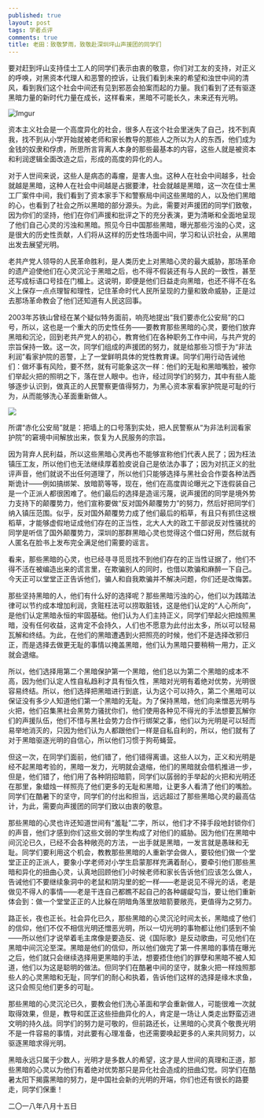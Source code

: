 ```yaml
---
published: true
layout: post
tags: 学者点评
comments: true
title: 老田：致敬梦雨，致敬赴深圳坪山声援团的同学们
---
```



要对赶到坪山支持佳士工人的同学们表示由衷的敬意，你们对工友的支持，对正义的呼唤，对黑资本代理人和恶警的控诉，让我们看到未来的希望和浊世中间的清风，看到我们这个社会中间还有见到邪恶会拍案而起的力量。我们看到了还有驱逐黑暗力量的新时代力量在成长，这样看来，黑暗不可能长久，未来还有光明。

![Imgur](https://i.imgur.com/NgDjxQl.png)

资本主义社会是一个高度异化的社会，很多人在这个社会里迷失了自己，找不到真我，找不到从小学开始就被老师和家长教导的那些人之所以为人的东西，他们成为金钱的奴隶和俘虏，所思所言背离人本身的那些最基本的内容，这些人就是被资本和利润逻辑全面改造之后，形成的高度的异化的人。

对于人世间来说，这些人是病态的毒瘤，是害人虫。这种人在社会中间越多，社会就越是黑暗，这种人在社会中间越是占据要津，社会就越是黑暗，这一次在佳士黑工厂案件中间，我们看到了资本家手下和警察局中间这些黑暗的人，以及他们黑暗的心，也看到了社会之所以黑暗的部分源头。为此，需要对声援团的同学们致敬，因为你们的坚持，他们在你们声援和批评之下的充分表演，更为清晰和全面地呈现了他们自己心灵的污浊和黑暗。照见今日中国那些黑暗，曝光那些污浊的心灵，这是很大的历史性贡献，人们将从这样的历史性场面中间，学习和认识社会，从黑暗出发去展望光明。

老共产党人领导的人民革命胜利，是人类历史上对黑暗心灵的最大威胁，那场革命的遗产迫使他们在心灵沉沦于黑暗之后，也不得不假装还有与人民的一致性，甚至还写成标语口号挂在门楣上。这说明，即便是他们日益走向黑暗，也还不得不在名义上保存一点点理智和理性，记住革命时代人民所呈现的力量和致命威胁，正是过去那场革命教会了他们还知道有人民这回事。

2003年苏铁山曾经在某个疑似特务面前，响亮地提出“我们要赤化公安局”的口号，所以，这也是一个重大的历史性任务——要教育那些黑暗的心灵，要他们放弃黑暗和沉沦，回到老共产党人的初心，教育他们在各种职务工作中间，与共产党的宗旨保持一致。这一次，同学们组成的声援团的努力，就是给那些习惯于为“非法利润”看家护院的恶警，上了一堂鲜明具体的党性教育课。同学们用行动告诫他们：做坏事有风险，要不然，就有可能象这次一样：他们的无耻和黑暗嘴脸，被你们举起火把的照明之下，落在世人眼中。也许，经过同学们的努力，其中有些人能够逐步认识到，做真正的人民警察更值得努力，为黑心资本家看家护院是可耻的行为，从而能够洗心革面重新做人。

![](http://wx3.sinaimg.cn/mw690/0060lm7Tly1fuadnrvy2qj30iw06rwqn.jpg)

所谓“赤化公安局”就是：把墙上的口号落到实处，把人民警察从“为非法利润看家护院”的窘境中间解放出来，恢复为人民服务的宗旨。

因为背弃人民利益，所以这些黑暗心灵再也不能够宣称他们代表人民了；因为枉法镇压工友，所以他们也无法继续厚着脸皮说自己是依法办事了；因为对抗正义的批评声音，他们就说不出任何道理了，所以他们只能够选择与黑社会合作耍各种法西斯诡计——例如搞绑架、放暗箭等等，现在，他们在高度舆论曝光之下连假装自己是一个正派人都很困难了。他们最后的选择是造谣污蔑，说声援团的同学是境外势力支持下的颠覆势力，他们宣称要做“反对国外颠覆势力”的努力，然后好把同学们纳入镇压范围。似乎，反对国外颠覆势力成了他们最后的稻草，有且只有抓住这根稻草，才能够虚假地证成他们存在的正当性，北大人大的政工干部说反对性骚扰的同学是听信了国外颠覆势力，深圳的那群黑暗心灵也觉得这个借口好用，然后就有人匿名在脸书上发布完全满足他们需要的谣言。

看来，那些黑暗的心灵，也已经寻寻觅觅找不到他们存在的正当性证据了，他们不得不活在被编造出来的谎言里，在欺骗别人的同时，也借以欺骗和麻醉一下自己。今天正可以堂堂正正告诉他们，骗人和自我欺骗并不解决问题，你们还是改悔罢。

那些坚持黑暗的人，他们有什么好的选择呢？那些黑暗污浊的心，他们以为践踏法律可以节约成本增加利润，贪赃枉法可以捞取脏钱，这是他们认定的“人心所向”，是他们认定黑暗永恒的牢固基础。他们认为人们主持正义，同学们举起火把烛照黑暗，没有任何收益，这肯定不会持久，人们也不愿意为此付出太多，所以可以轻易瓦解和终结。为此，在他们的黑暗遭遇到火把照亮的时候，他们不是选择改邪归正，而是选择去做更无耻的事情以掩盖黑暗，他们认为黑暗只要稍稍一用力，正义就会退缩。

所以，他们选择用第二个黑暗保护第一个黑暗，他们总以为第二个黑暗的成本不高，因为他们认定人性自私趋利才具有恒久性，黑暗对光明有着绝对优势，光明很容易终结。所以，他们选择把黑暗进行到底，认为这个可以持久，第二个黑暗可以保证没有多少人知道他们第一个黑暗的无耻。为了保持黑暗，他们向来憎恶光明与火把，他们召集黑社会黑势力骚扰你们，他们使用各种见不得光的手法想要瓦解你们的声援队伍，他们不惜与黑社会势力合作行绑架之事，他们以为光明是可以轻而易举地消灭的，只因为他们认为人都跟他们一样是自私自利的，所以，他们就有了对于黑暗驱逐光明的自信心，所以他们习惯于狗苟蝇营。

但这一次，在同学们面前，他们错了，他们错得离谱。这些人以为，正义和光明是经不起黑暗考验的，黑暗一发力，光明就会退缩，他们的黑暗就会借机推进一步，但是，他们错了，他们用了各种阴招暗箭，同学们以孱弱的手举起的火把和光明还在那里，象蜡烛一样照亮了他们更多的无耻和黑暗，让更多人看清了他们的嘴脸。同学们在酷暑下的坚守，同学们的付出和担当，远远超过了那些黑暗心灵的最高估计，为此，需要向声援团的同学们致以由衷的敬意。

那些黑暗的心灵也许还知道世间有“羞耻”二字，所以，他们才不择手段地封锁你们的声音，他们才感到你们这些文弱的学生构成了对他们的威胁。因为他们在黑暗中间沉沦已久，已经不会各种敞亮的方法，一出手就是黑暗，一发言就是愚昧和无耻。同学们要利用这个机会，教教那些黑暗的人重新学会做人，要较他们做一个堂堂正正的正派人，要象小学老师对小学生启蒙那样充满着耐心，要牵引他们那些黑暗和异化的扭曲心灵，认真地回顾他们小时候老师和家长告诉他们应该怎么做人，告诫他们不要继续象洞中的老鼠和阴沟里的蛇一样——老是说见不得光的话，老是做见不得人的事情——老是干连自己都瞧不起自己的各种龌龊勾当，要让他们重新体会到：做一个堂堂正正的人比躲在阴暗角落里放暗箭要敞亮，更值得为之努力。

路正长，夜也正长。社会异化已久，那些黑暗的心灵沉沦时间太长，黑暗成了他们的信仰，他们不仅不相信光明还憎恶光明，所以一切光明的事物都让他们感到不愉——所以他们才说举着毛主席像是要造反、说《国际歌》是反动歌曲，可见他们在黑暗中间沉沦至深。黑暗是他们的信仰，所以他们做完了第一件黑暗的事情在曝光之后，他们就只会继续选择用更黑暗的手法，想要捂住他们的罪孽和黑暗不被人知道，他们以为这是聪明的做法。但同学们在酷暑中间的坚守，就象火把一样烛照那些人的心灵黑暗和无耻，同学们的耐心和执着，告诉他们这样的选择是缘木求鱼，这只会照见他们更多的可耻。

那些黑暗的心灵沉沦已久，要教会他们洗心革面和学会重新做人，可能很难一次就取得效果，但是，教导和匡正这些扭曲异化的人，肯定是一场让人类走出野蛮迈进文明的持久战。同学们的努力是可敬的，但前路还长，让黑暗的心灵真个敬畏光明不是一件容易的事情，对此要有心理准备，也还需要唤起更多的人来共同努力，以驱逐黑暗求得光明。

黑暗永远只属于少数人，光明才是多数人的希望，这才是人世间的真理和正道，那些黑暗的心灵以为他们有着绝对优势那只是异化社会造成的扭曲幻觉。同学们在酷暑太阳下揭露黑暗的努力，是中国社会新的光明的开端，你们也还有很长的路要走，同学们保重！

二〇一八年八月十五日
